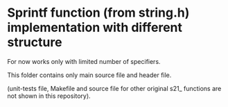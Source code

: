 # Sprintf function (from string.h) implementation with different structure
For now works only with limited number of specifiers.

This folder contains only main source file and header file.

(unit-tests file, Makefile and source file for other original
s21_ functions are not shown in this repository).